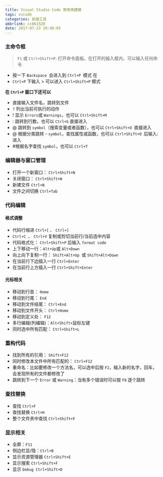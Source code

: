 ```yaml
---
title: Visual Studio Code 常用快捷键
tags: vscode
categories: 前端工具
abbrlink: cc661528
date: 2017-07-23 19:40:03
---
```


### 主命令框

> `F1` 或 `Ctrl+Shift+P`: 打开命令面板。在打开的输入框内，可以输入任何命令
- 按一下 `Backspace `会进入到 `Ctrl+P `模式
在 
- `Ctrl+P` 下输入 > 可以进入 `Ctrl+Shift+P` 模式

**在 `Ctrl+P` 窗口下还可以**

- 直接输入文件名，跳转到文件
- `?` 列出当前可执行的动作
- ! 显示 `Errors`或 `Warnings`，也可以 `Ctrl+Shift+M`
- : 跳转到行数，也可以 `Ctrl+G` 直接进入
- @ 跳转到 `symbol`（搜索变量或者函数），也可以 `Ctrl+Shift+O `直接进入
- @ 根据分类跳转 - `symbol`，查找属性或函数，也可以 `Ctrl+Shift+O `后输入:进入
- #根据名字查找 `symbol`，也可以 `Ctrl+T`


### 编辑器与窗口管理

- 打开一个新窗口： `Ctrl+Shift+N`
- 关闭窗口： `Ctrl+Shift+W`
- 新建文件 `Ctrl+N`
- 文件之间切换 `Ctrl+Tab`



### 代码编辑

#### 格式调整

- 代码行缩进 `Ctrl+[` 、 `Ctrl+]`
- `Ctrl+C `、 `Ctrl+V` 复制或剪切当前行/当前选中内容
- 代码格式化： `Ctrl+Shift+P` 后输入 `format code`
- 上下移动一行：` Alt+Up `或 `Alt+Down`
- 向上向下复制一行： `Shift+Alt+Up `或 `Shift+Alt+Down`
- 在当前行下边插入一行 `Ctrl+Enter`
- 在当前行上方插入一行 `Ctrl+Shift+Enter`

#### 光标相关


- 移动到行首： `Home`
- 移动到行尾： `End`
- 移动到文件结尾： `Ctrl+End`
- 移动到文件开头： `Ctrl+Home`
- 移动到定义处： `F12`
- 多行编辑(列编辑)：`Alt+Shift+`鼠标左键
- 同时选中所有匹配： `Ctrl+Shift+L`

### 重构代码


- 找到所有的引用： `Shift+F12`
- 同时修改本文件中所有匹配的： `Ctrl+F12`
- 重命名：比如要修改一个方法名，可以选中后按 `F2`，输入新的名字，回车，会发现所有的文件都修改了
- 跳转到下一个 `Error` 或 `Warning`：当有多个错误时可以按 `F8` 逐个跳转

### 查找替换

- 查找 `Ctrl+F`
- 查找替换 `Ctrl+H`
- 整个文件夹中查找 `Ctrl+Shift+F`

### 显示相关


- 全屏：`F11`
- 侧边栏显/隐：`Ctrl+B`
- 显示资源管理器 `Ctrl+Shift+E`
- 显示搜索 `Ctrl+Shift+F`
- 显示 `Debug Ctrl+Shift+D`

